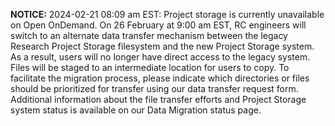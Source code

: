 **NOTICE:** 2024-02-21 08:09 am EST: Project storage is currently unavailable on Open OnDemand. On 26 February at 9:00 am EST, RC engineers will switch to an alternate data transfer mechanism between the legacy Research Project Storage filesystem and the new Project Storage system. As a result, users will no longer have direct access to the legacy system. Files will be staged to an intermediate location for users to copy. To facilitate the migration process, please indicate which directories or files should be prioritized for transfer using our data transfer request form. Additional information about the file transfer efforts and Project Storage system status is available on our Data Migration status page.
